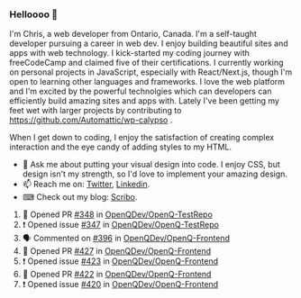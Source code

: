 ### Helloooo 👋

I'm Chris, a web developer from Ontario, Canada. I'm a self-taught developer pursuing a career in web dev. I enjoy building beautiful sites and apps with web technology.
I kick-started my coding journey with freeCodeCamp and claimed five of their certifications.  I currently working on personal projects in JavaScript, especially with React/Next.js, though I'm open to learning other languages and frameworks. I love the web platform and I'm excited by the powerful technolgies which can developers can efficiently build amazing sites and apps with. Lately I've been getting my feet wet with larger projects by contributing to https://github.com/Automattic/wp-calypso .

When I get down to coding, I enjoy the satisfaction of creating complex interaction and the eye candy of adding styles to my HTML. 

- 💬 Ask me about putting your visual design into code. I enjoy CSS, but design isn't my strength, so I'd love to implement your amazing design.
- 📫 Reach me on: [Twitter](https://twitter.com/Christo28120856), [Linkedin](https://www.linkedin.com/in/christopher-stevers-07b9a5204/).
- ⌨ Check out my blog: [Scribo](https://christopherstevers.cf).
<!--
**Christopher-Stevers/Christopher-Stevers** is a ✨ _special_ ✨ repository because its `README.md` (this file) appears on your GitHub profile.

Here are some ideas to get you started:

- 🔭 I’m currently working on ...
- 🌱 I’m currently learning ...
- 👯 I’m looking to collaborate on ...
- 🤔 I’m looking for help with ...
- 😄 Pronouns: ...
- ⚡ Fun fact: ...
-->

<!--START_SECTION:activity-->
1. 💪 Opened PR [#348](https://github.com/OpenQDev/OpenQ-TestRepo/pull/348) in [OpenQDev/OpenQ-TestRepo](https://github.com/OpenQDev/OpenQ-TestRepo)
2. ❗️ Opened issue [#347](https://github.com/OpenQDev/OpenQ-TestRepo/issues/347) in [OpenQDev/OpenQ-TestRepo](https://github.com/OpenQDev/OpenQ-TestRepo)
3. 🗣 Commented on [#396](https://github.com/OpenQDev/OpenQ-Frontend/issues/396) in [OpenQDev/OpenQ-Frontend](https://github.com/OpenQDev/OpenQ-Frontend)
4. 💪 Opened PR [#427](https://github.com/OpenQDev/OpenQ-Frontend/pull/427) in [OpenQDev/OpenQ-Frontend](https://github.com/OpenQDev/OpenQ-Frontend)
5. ❗️ Opened issue [#423](https://github.com/OpenQDev/OpenQ-Frontend/issues/423) in [OpenQDev/OpenQ-Frontend](https://github.com/OpenQDev/OpenQ-Frontend)
6. 💪 Opened PR [#422](https://github.com/OpenQDev/OpenQ-Frontend/pull/422) in [OpenQDev/OpenQ-Frontend](https://github.com/OpenQDev/OpenQ-Frontend)
7. ❗️ Opened issue [#420](https://github.com/OpenQDev/OpenQ-Frontend/issues/420) in [OpenQDev/OpenQ-Frontend](https://github.com/OpenQDev/OpenQ-Frontend)
<!--END_SECTION:activity-->
